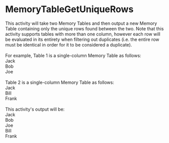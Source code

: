 <h1>MemoryTableGetUniqueRows</h1>
This activity will take two Memory Tables and then output a new Memory Table containing only the unique rows found between the two.  Note that this activity supports tables with more than one column, however each row will be evaluated in its entirety when filtering out duplicates (i.e. the entire row must be identical in order for it to be considered a duplicate).
<br><br>
For example, Table 1 is a single-column Memory Table as follows:
<br>
Jack
<br>
Bob
<br>
Joe
<br><br>
Table 2 is a single-column Memory Table as follows:
<br>
Jack
<br>
Bill
<br>
Frank
<br><br>
This activity's output will be:
<br>
Jack
<br>
Bob
<br>
Joe
<br>
Bill
<br>
Frank
